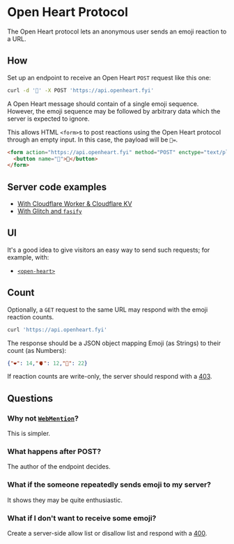 # Open Heart Protocol

The Open Heart protocol lets an anonymous user sends an emoji reaction to a URL.

<div class="reactions">
<open-heart href="https://api.openheart.fyi" emoji="❤️"></open-heart>
<open-heart href="https://api.openheart.fyi" emoji="🫀"></open-heart>
<open-heart href="https://api.openheart.fyi" emoji="🥨"></open-heart>
</div>

## How

Set up an endpoint to receive an Open Heart `POST` request like this one:

```bash
curl -d '🥨' -X POST 'https://api.openheart.fyi'
```

A Open Heart message should contain of a single emoji sequence. However, the emoji sequence may be followed by arbitrary data which the server is expected to ignore. 

This allows HTML `<form>`s to post reactions using the Open Heart protocol through an empty input. In this case, the payload will be `🥨=`.

```html
<form action="https://api.openheart.fyi" method="POST" enctype="text/plain">
  <button name="🥨">🥨</button>
</form>
```

## Server code examples

- [With Cloudflare Worker & Cloudflare KV](https://gist.github.com/muan/388430d0ed03c55662e72bb98ff28f03)
- [With Glitch and `fasify`](https://glitch.com/edit/#!/open-heart-server-demo)

## UI

It's a good idea to give visitors an easy way to send such requests; for example, with:

- [`<open-heart>`](https://github.com/mochokidae/open-heart-element)

## Count

Optionally, a `GET` request to the same URL may respond with the emoji reaction counts.

```bash
curl 'https://api.openheart.fyi'
```

The response should be a JSON object mapping Emoji (as Strings) to their count (as Numbers):

```json
{"❤️": 14,"🫀": 12,"🥨": 22}
```

If reaction counts are write-only, the server should respond with a [403](https://http.cat/403).

## Questions

### Why not [`WebMention`](https://webmention.rocks/)?

This is simpler.

### What happens after POST?

The author of the endpoint decides.

### What if the someone repeatedly sends emoji to my server?

It shows they may be quite enthusiastic.

### What if I don't want to receive some emoji?

Create a server-side allow list or disallow list and respond with a [400](https://http.cat/400).
